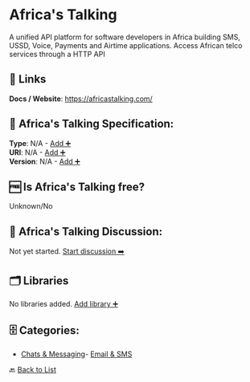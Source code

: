 # Africa's Talking

A unified API platform for software developers in Africa building SMS, USSD, Voice, Payments and Airtime applications. Access African telco services through a HTTP API

##  🔗 Links
**Docs / Website**: https://africastalking.com/

## 🧬 Africa's Talking Specification:
**Type**: N/A - [Add ➕](https://github.com/apis-list/apis-list/edit/main/apis/africas-talking/africas-talking.yaml)  
**URI**: N/A - [Add ➕](https://github.com/apis-list/apis-list/edit/main/apis/africas-talking/africas-talking.yaml)  
**Version**: N/A - [Add ➕](https://github.com/apis-list/apis-list/edit/main/apis/africas-talking/africas-talking.yaml)

## 🆓 Is Africa's Talking free?
 Unknown/No 

## 💬 Africa's Talking Discussion:
Not yet started. [Start discussion ➡️](https://github.com/apis-list/apis-list/discussions/new)

## 🗂️ Libraries

No libraries added. [Add library ➕](https://github.com/apis-list/apis-list/edit/main/apis/africas-talking/africas-talking.yaml)    


## 🗄️ Categories:
- [Chats & Messaging](https://github.com/apis-list/apis-list#chats--messaging-)- [Email & SMS](https://github.com/apis-list/apis-list#email--sms-)

🔙  [Back to List](https://github.com/apis-list/apis-list)
